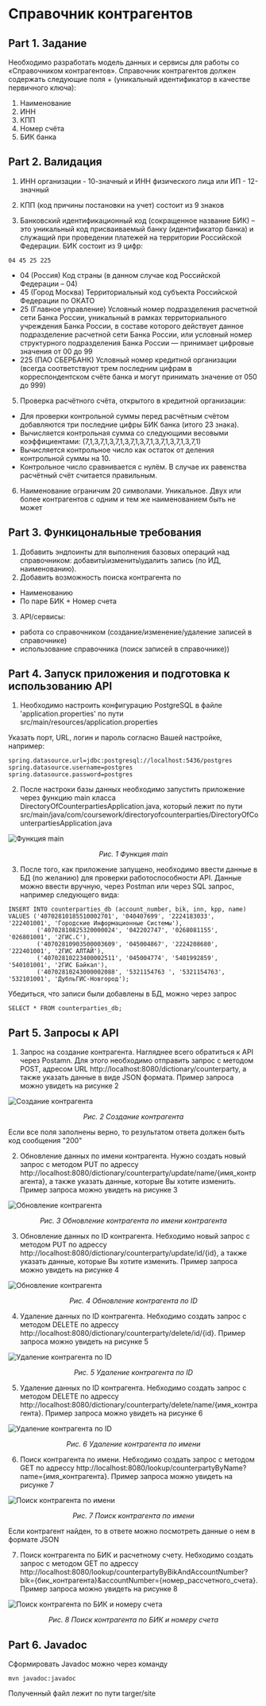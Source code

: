 # Справочник контрагентов

## Part 1. Задание

Необходимо разработать модель данных и сервисы для работы со «Справочником контрагентов». Справочник контрагентов должен содержать следующие поля + (уникальный идентификатор в качестве первичного ключа): 

1. Наименование
2. ИНН
3. КПП
4. Номер счёта
5. БИК банка


## Part 2. Валидация

1. ИНН организации - 10-значный и ИНН физического лица или ИП - 12-значный

2. КПП (код причины постановки на учет) состоит из 9 знаков

3. Банковский идентификационный код (сокращенное название БИК) – это уникальный код присваиваемый банку (идентификатор банка) и служащий при проведении платежей на территории Российской Федерации. БИК состоит из 9 цифр: 

```
04 45 25 225
```

* 04 (Россия) Код страны (в данном случае код Российской Федерации – 04)
* 45 (Город Москва) Территориальный код субъекта Российской Федерации по ОКАТО
* 25 (Главное управление) Условный номер подразделения расчетной сети Банка России,
уникальный в рамках территориального учреждения Банка России, в составе которого действует данное подразделение расчетной сети Банка России, или условный номер структурного подразделения Банка России — принимает цифровые значения от 00 до 99
* 225 (ПАО СБЕРБАНК) Условный номер кредитной организации (всегда соответствуют трем последним цифрам в корреспондентском счёте банка и могут принимать значение от 050 до 999)

5. Проверка расчётного счёта, открытого в кредитной организации:
- Для проверки контрольной суммы перед расчётным счётом добавляются три последние цифры БИК банка (итого 23 знака).
- Вычисляется контрольная сумма со следующими весовыми коэффициентами: (7,1,3,7,1,3,7,1,3,7,1,3,7,1,3,7,1,3,7,1,3,7,1)
- Вычисляется контрольное число как остаток от деления контрольной суммы на 10.
- Контрольное число сравнивается с нулём. В случае их равенства расчётный счёт
считается правильным.

6. Наименование ограничим 20 символами.
Уникальное. Двух или более контрагентов с одним и тем же наименованием быть не может

## Part 3. Функицональные требования

1. Добавить эндпоинты для выполнения базовых операций над справочником: добавить\изменить\удалить запись (по ИД, наименованию).
2. Добавить возможность поиска контрагента по
* Наименованию
* По паре БИК + Номер счета

3. API/сервисы:
* работа со справочником (создание/изменение/удаление записей в справочнике) 
* использование справочника (поиск записей в справочнике))


## Part 4. Запуск приложения и подготовка к использованию API

1. Необходимо настроить конфигурацию PostgreSQL в файле 'application.properties' по пути src/main/resources/application.properties

Указать порт, URL, логин и пароль согласно Вашей настройке, например:

```
spring.datasource.url=jdbc:postgresql://localhost:5436/postgres
spring.datasource.username=postgres
spring.datasource.password=postgres
```

2. После настроки базы данных необходимо запустить приложение через функцию main класса DirectoryOfCounterpartiesApplication.java, который лежит по пути src/main/java/com/coursework/directoryofcounterparties/DirectoryOfCounterpartiesApplication.java

![Функция main](img/img_01.png "Функция main")
*<p align="center">Рис. 1 Функция main<p>*


3. После того, как приложение запущено, необходимо ввести данные в БД (по желанию) для проверки работоспособности API. Данные можно ввести вручную, через Postman или через SQL запрос, например следующего вида: 

```
INSERT INTO counterparties_db (account_number, bik, inn, kpp, name)
VALUES ('40702810185510002701', '040407699', '2224183033', '222401001', 'Городские Информационные Системы'),
        ('40702810825320000024', '042202747', '0268081155', '026801001', '2ГИС.С'),
        ('40702810903500003609', '045004867', '2224208680', '222401001', '2ГИС АЛТАЙ'),
        ('40702810223400002511', '045004774', '5401992859', '540101001', '2ГИС Байкал'),
        ('40702810243000002088', '5321154763 ', '5321154763', '532101001', 'ДубльГИС-Новгород');
```

Убедиться, что записи были добавлены в БД, можно через запрос 

```
SELECT * FROM counterparties_db;
```

## Part 5. Запросы к API

1. Запрос на создание контрагента. Нагляднее всего обратиться к API через Postamn. Для этого необходимо отправить запрос с методом POST, адресом URL http://localhost:8080/dictionary/counterparty, а также указать данные в виде JSON формата. Пример запроса можно увидеть на рисунке 2

![Создание контрагента](img/img_02.png "Создание контрагента")
*<p align="center">Рис. 2 Создание контрагента<p>*

Если все поля заполнены верно, то результатом ответа должен быть код сообщения "200"

2. Обновление данных по имени контрагента. Нужно создать новый запрос с методом PUT по адрессу http://localhost:8080/dictionary/counterparty/update/name/{имя_контрагента}, а также указать данные, которые Вы хотите изменить. Пример запроса можно увидеть на рисунке 3

![Обновление контрагента](img/img_03.png "Обновление контрагента")
*<p align="center">Рис. 3 Обновление контрагента по имени контрагента<p>*

3. Обновление данных по ID контрагента. Небходимо новый запрос с методом PUT по адрессу http://localhost:8080/dictionary/counterparty/update/id/{id}, а также указать данные, которые Вы хотите изменить. Пример запроса можно увидеть на рисунке 4

![Обновление контрагента](img/img_04.png "Обновление контрагента")
*<p align="center">Рис. 4 Обновление контрагента по ID<p>*

4. Удаление данных по ID контрагента. Небходимо создать запрос с методом DELETE по адрессу http://localhost:8080/dictionary/counterparty/delete/id/{id}. Пример запроса можно увидеть на рисунке 5

![Удаление контрагента по ID](img/img_05.png "Удаление контрагента по ID")
*<p align="center">Рис. 5 Удаление контрагента по ID<p>*

5. Удаление данных по ID контрагента. Небходимо создать запрос с методом DELETE по адрессу http://localhost:8080/dictionary/counterparty/delete/name/{имя_контрагента}. Пример запроса можно увидеть на рисунке 6

![Удаление контрагента по ID](img/img_06.png "Удаление контрагента по ID")
*<p align="center">Рис. 6 Удаление контрагента по имени<p>*

6. Поиск контрагента по имени. Небходимо создать запрос с методом GET по адрессу http://localhost:8080/lookup/counterpartyByName?name={имя_контрагента}. Пример запроса можно увидеть на рисунке 7

![Поиск контрагента по имени](img/img_07.png "Поиск контрагента по имени")
*<p align="center">Рис. 7  Поиск контрагента по имени<p>*

Если контрагент найден, то в ответе можно посмотреть данные о нем в формате JSON

7. Поиск контрагента по БИК и расчетному счету. Небходимо создать запрос с методом GET по адрессу http://localhost:8080/lookup/counterpartyByBikAndAccountNumber?bik={бик_контрагента}&accountNumber={номер_рассчетного_счета}. Пример запроса можно увидеть на рисунке 8

![Поиск контрагента по БИК и номеру счета](img/img_08.png "Поиск контрагента по БИК и номеру счета")
*<p align="center">Рис. 8  Поиск контрагента по БИК и номеру счета<p>*

## Part 6. Javadoc


Сформировать Javadoc можно через команду
```
mvn javadoc:javadoc
```
Полученный файл лежит по пути targer/site